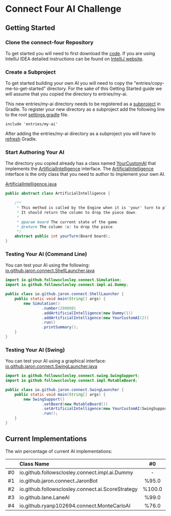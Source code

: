 # Connect Four AI Challenge

## Getting Started

### Clone the connect-four Repository

To get started you will need to first download the [code](https://github.com/followsclosely/connect-four). If you are
using IntelliJ IDEA detailed instructions can be found on
[IntelliJ website](https://www.jetbrains.com/help/idea/manage-projects-hosted-on-github.html).

### Create a Subproject

To get started building your own AI you will need to copy the "entries/copy-me-to-get-started" directory. For the sake
of this Getting Started guide we will assume that you copied the directory to entries/my-ai.

This new entries/my-ai directory needs to be registered as a
[subproject](https://docs.gradle.org/current/userguide/multi_project_builds.html)
in Gradle. To register your new directory as a subproject add the following line to the root
[settings.gradle](https://github.com/followsclosely/connect-four/blob/master/settings.gradle) file.

```properties
include 'entries/my-ai'
```

After adding the entries/my-ai directory as a subproject you will have to
[refresh](https://www.jetbrains.com/help/idea/work-with-gradle-projects.html#gradle_refresh_project)
Gradle.

### Start Authoring Your AI

The directory you copied already has a class
named [YourCustomAI](https://github.com/followsclosely/connect-four/blob/master/entries/copy-me-to-get-started/src/main/java/YourCustomAI.java)
that implements the
[ArtificialIntelligence](https://github.com/followsclosely/connect-four/blob/master/core/src/main/java/net/wilson/games/connect/ArtificialIntelligence)
interface. The
[ArtificialIntelligence](https://github.com/followsclosely/connect-four/blob/master/core/src/main/java/net/wilson/games/connect/ArtificialIntelligence)
interface is the only class that you need to author to implement your own AI.

[ArtificialIntelligence.java](https://github.com/followsclosely/connect-four/blob/master/core/src/main/java/net/wilson/games/connect/ArtificialIntelligence.java)

```java
public abstract class ArtificialIntelligence {
    
    /**
     * This method is called by the Engine when it is "your" turn to play. 
     * It should return the column to drop the piece down.
     *
     * @param board The current state of the game.
     * @return The column (x) to drop the piece.
     */
    abstract public int yourTurn(Board board);
}
```

### Testing Your AI (Command Line)

You can test your AI using the following:
[io.github.jaron.connect.ShellLauncher.java](https://github.com/followsclosely/connect-four/blob/master/entries/copy-me-to-get-started/src/main/java/io.github.jaron.connect.ShellLauncher.java)

```java
import io.github.followsclosley.connect.Simulation;
import io.github.followsclosley.connect.impl.ai.Dummy;

public class io.github.jaron.connect.ShellLauncher {
    public static void main(String[] args) {
        new Simulation()
                .number(200000)
                .addArtificialIntelligence(new Dummy(1))
                .addArtificialIntelligence(new YourCustomAI(2))
                .run()
                .printSummary();
    }
}
```

### Testing Your AI (Swing)

You can test your AI using a graphical interface:
[io.github.jaron.connect.SwingLauncher.java](https://github.com/followsclosely/connect-four/blob/master/entries/copy-me-to-get-started/src/main/java/io.github.jaron.connect.SwingLauncher.java)

```java
import io.github.followsclosley.connect.swing.SwingSupport;
import io.github.followsclosley.connect.impl.MutableBoard;

public class io.github.jaron.connect.SwingLauncher {
    public static void main(String[] args) {
        new SwingSupport()
                .setBoard(new MutableBoard())
                .setArtificialIntelligence(new YourCustomAI(SwingSupport.COMPUTER_COLOR))
                .run();
    }
}
```

## Current Implementations

The win percentage of current AI implementations:

| | Class Name |  #0 |  #1 |  #2 |  #3 |  #4 | 
| ---: | :--- |  :---: |  :---: |  :---: |  :---: |  :---: | 
| #0 | io.github.followsclosley.connect.impl.ai.Dummy |  -  |  %0.0  |  %2.0  |  %0.0  |  %25.0  | 
| #1 | io.github.jaron.connect.JaronBot |  %95.0  |  -  |  %6.0  |  %24.0  |  %96.0  | 
| #2 | io.github.followsclosley.connect.ai.ScoreStrategy |  %100.0  |  %87.0  |  -  |  %0.0  |  %100.0  | 
| #3 | io.github.lane.LaneAI |  %99.0  |  %63.0  |  %0.0  |  -  |  %100.0  | 
| #4 | io.github.ryanp102694.connect.MonteCarloAI |  %76.0  |  %2.0  |  %0.0  |  %0.0  |  -  | 